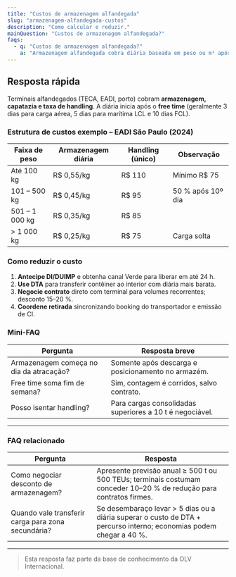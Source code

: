 ```yaml
---
title: "Custos de armazenagem alfandegada"
slug: "armazenagem-alfandegada-custos"
description: "Como calcular e reduzir."
mainQuestion: "Custos de armazenagem alfandegada?"
faqs:
  - q: "Custos de armazenagem alfandegada?"
    a: "Armazenagem alfandegada cobra diária baseada em peso ou m³ após free time; negociar contrato longo e liberar DI/DUIMP rápido reduz o custo em até 35 %."
---
```


## Resposta rápida

Terminais alfandegados (TECA, EADI, porto) cobram **armazenagem, capatazia e taxa de handling**. A diária inicia após o **free time** (geralmente 3 dias para carga aérea, 5 dias para marítima LCL e 10 dias FCL).

### Estrutura de custos exemplo – EADI São Paulo (2024)

| Faixa de peso | Armazenagem diária | Handling (único) | Observação |
| --- | --- | --- | --- |
| Até 100 kg | R$ 0,55/kg | R$ 110 | Mínimo R$ 75 |
| 101 – 500 kg | R$ 0,45/kg | R$ 95 | 50 % após 10º dia |
| 501 – 1 000 kg | R$ 0,35/kg | R$ 85 | |
| > 1 000 kg | R$ 0,25/kg | R$ 75 | Carga solta |

### Como reduzir o custo

1. **Antecipe DI/DUIMP** e obtenha canal Verde para liberar em até 24 h.
2. **Use DTA** para transferir contêiner ao interior com diária mais barata.
3. **Negocie contrato** direto com terminal para volumes recorrentes; desconto 15–20 %.
4. **Coordene retirada** sincronizando booking do transportador e emissão de CI.

### Mini-FAQ

| Pergunta | Resposta breve |
| --- | --- |
| Armazenagem começa no dia da atracação? | Somente após descarga e posicionamento no armazém. |
| Free time soma fim de semana? | Sim, contagem é corridos, salvo contrato. |
| Posso isentar handling? | Para cargas consolidadas superiores a 10 t é negociável. |

---

### FAQ relacionado

| Pergunta | Resposta |
| --- | --- |
| Como negociar desconto de armazenagem? | Apresente previsão anual ≥ 500 t ou 500 TEUs; terminais costumam conceder 10–20 % de redução para contratos firmes. |
| Quando vale transferir carga para zona secundária? | Se desembaraço levar > 5 dias ou a diária superar o custo de DTA + percurso interno; economias podem chegar a 40 %. |

---

> Esta resposta faz parte da base de conhecimento da OLV Internacional.
